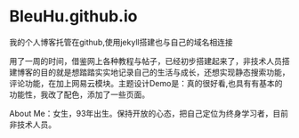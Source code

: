 # BleuHu.github.io
我的个人博客托管在github,使用jekyll搭建也与自己的域名相连接[](www.huyuning.com)

用了一周的时间，借鉴网上各种教程与帖子，已经初步搭建起来了，非技术人员搭建博客的目的就是想踏踏实实地记录自己的生活与成长，还想实现静态搜索功能，评论功能，在加上网易云模块。主题设计Demo是：[](http://dbtek.github.io/dbyll/ )真的很好看,也具有有基本的功能性，我改了配色，添加了一些页面。

About Me：女生，93年出生。保持开放的心态，把自己定位为终身学习者，目前非技术人员。




 



